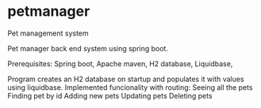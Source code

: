 # petmanager
Pet management system

Pet manager back end system using spring boot.

Prerequisites:
Spring boot,
Apache maven,
H2 database,
Liquidbase,

Program creates an H2 database on startup and populates it with values using liquidbase.
Implemented funcionality with routing:
Seeing all the pets
Finding pet by id
Adding new pets
Updating pets
Deleting pets

